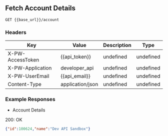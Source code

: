 ## Fetch Account Details

```GET {{base_url}}/account```

### Headers

Key | Value | Description | Type
--- | --- | --- | ---
X-PW-AccessToken | {{api_token}} | undefined | undefined
X-PW-Application | developer_api | undefined | undefined
X-PW-UserEmail | {{api_email}} | undefined | undefined
Content-Type | application/json | undefined | undefined
### Example Responses

- Account Details

200: OK
```json
{"id":100624,"name":"Dev API Sandbox"}
```